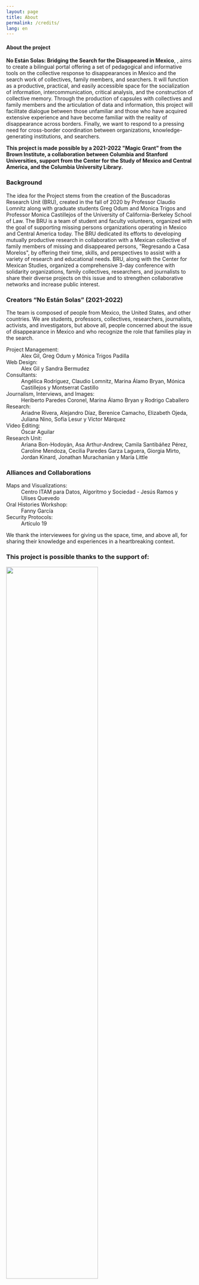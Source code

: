 ```yaml
---
layout: page
title: About
permalink: /credits/
lang: en
---
```


<div id="about">

<h4>About the project</h4>

<div class="pink">
<p><strong>No Están Solas: Bridging the Search for the Disappeared in Mexico</strong>, , aims to create a bilingual portal offering a set of pedagogical and informative tools on the collective response to disappearances in Mexico and the search work of collectives, family members, and searchers. It will function as a productive, practical, and easily accessible space for the socialization of information, intercommunication, critical analysis, and the construction of collective memory. Through the production of capsules with collectives and family members and the articulation of data and information, this project will facilitate dialogue between those unfamiliar and those who have acquired extensive experience and have become familiar with the reality of disappearance across borders. Finally, we want to respond to a pressing need for cross-border coordination between organizations, knowledge-generating institutions, and searchers.</p>

<p><strong>This project is made possible by a 2021-2022 "Magic Grant" from the Brown Institute, a collaboration between Columbia and Stanford Universities, support from the Center for the Study of Mexico and Central America, and the Columbia University Library.</strong></p>
</div>


<div class="spacer_a"></div>

<div class="archivo animatable fadeInUp" data-color="neutro">
<h3>Background</h3>
<p>The idea for the Project stems from the creation of the Buscadoras Research Unit (BRU), created in the fall of 2020 by Professor Claudio Lomnitz along with graduate students Greg Odum and Monica Trigos and Professor Monica Castillejos of the University of California-Berkeley School of Law. The BRU is a team of student and faculty volunteers, organized with the goal of supporting missing persons organizations operating in Mexico and Central America today. The BRU dedicated its efforts to developing mutually productive research in collaboration with a Mexican collective of family members of missing and disappeared persons, "Regresando a Casa Morelos", by offering their time, skills, and perspectives to assist with a variety of research and educational needs. BRU, along with the Center for Mexican Studies, organized a comprehensive 3-day conference with solidarity organizations, family collectives, researchers, and journalists to share their diverse projects on this issue and to strengthen collaborative networks and increase public interest.</p>
</div>



<div class="archivo animatable fadeInUp" id="stories" data-color="neutro">
<h3>Creators “No Están Solas” (2021-2022)</h3>

<p>The team is composed of people from Mexico, the United States, and other countries. We are students, professors, collectives, researchers, journalists, activists, and investigators, but above all, people concerned about the issue of disappearance in Mexico and who recognize the role that families play in the search.</p>

<dl>
<dt>Project Management:</dt>
<dd>Alex Gil, Greg Odum y Mónica Trigos Padilla</dd>
<dt>Web Design:</dt>
<dd>Alex Gil y Sandra Bermudez</dd>
<dt>Consultants:</dt>
<dd>Angélica Rodríguez, Claudio Lomnitz, Marina Álamo Bryan, Mónica Castillejos y Montserrat Castillo</dd>
<dt>Journalism, Interviews, and Images:</dt>
<dd>Heriberto Paredes Coronel, Marina Álamo Bryan y Rodrigo Caballero</dd>
<dt>Research:</dt>
<dd>Ariadne Rivera, Alejandro Díaz, Berenice Camacho, Elizabeth Ojeda, Juliana Nino, Sofía Lesur y Víctor Márquez</dd>
<dt>Video Editing:</dt>
<dd>Óscar Aguilar</dd>
<dt>Research Unit:</dt>
<dd>Ariana Bon-Hodoyán, Asa Arthur-Andrew, Camila Santibáñez Pérez, Caroline Mendoza, Cecilia Paredes Garza Laguera, Giorgia Mirto, Jordan Kinard, Jonathan Murachanian y María Little</dd>
</dl>

</div>


<div class="archivo animatable fadeInUp" id="stories" data-color="neutro">
<h3>Alliances and Collaborations</h3>
<dl>
<dt>Maps and Visualizations:</dt>
<dd>Centro ITAM para Datos, Algoritmo y Sociedad - Jesús Ramos y Ulises Quevedo</dd>
<dt>Oral Histories Workshop:</dt>
<dd>Fanny García</dd>
<dt>Security Protocols:</dt>
<dd>Artículo 19</dd>
</dl>

<p>We thank the interviewees for giving us the space, time, and above all, for sharing their knowledge and experiences in a heartbreaking context.</p>
</div>

<div class="archivo animatable fadeInUp">
<h3>This project is possible thanks to the support of:</h3>
<div class="row">
  <div class="column">
    <img src="../../assets/images/Brown_logo_brown.png" style="width:70%; margin-bottom:16px;"/>
    <p><a href="https://brown.stanford.edu" target="_blank">Brown Institute</a></p>
  </div>
  <div class="column">
    <img src="../../assets/images/columbia.jpg" style="width:70%; margin-bottom:16px;"/>
    <p><a href="https://library.columbia.edu" target="_blank">Columbia University</a></p>
  </div>
  <div class="column">
    <img src="../../assets/images/cemeca.png" style="width:70%; margin-bottom:16px;"/>
    <p><a href="#" target="_blank">Cemeca</a></p>
  </div>
</div><!-- /row -->
</div><!-- /content /archivo -->


</div> <!-- /about -->
